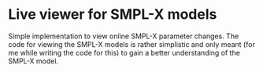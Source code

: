 # Live viewer for SMPL-X models
Simple implementation to view online SMPL-X parameter changes. 
The code for viewing the SMPL-X models is rather simplistic and only meant (for me while writing the code for this) to gain a better understanding of the SMPL-X model.
